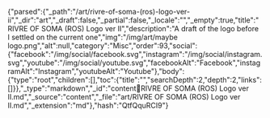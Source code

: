 {"parsed":{"_path":"/art/rivre-of-soma-(ros)-logo-ver-ii","_dir":"art","_draft":false,"_partial":false,"_locale":"","_empty":true,"title":"RIVRE OF SOMA (ROS) Logo ver II","description":"A draft of the logo before I settled on the current one","img":"/img/art/maybe logo.png","alt":null,"category":"Misc","order":93,"social":{"facebook":"/img/social/facebook.svg","instagram":"/img/social/instagram.svg","youtube":"/img/social/youtube.svg","facebookAlt":"Facebook","instagramAlt":"Instagram","youtubeAlt":"Youtube"},"body":{"type":"root","children":[],"toc":{"title":"","searchDepth":2,"depth":2,"links":[]}},"_type":"markdown","_id":"content:art:RIVRE OF SOMA (ROS) Logo ver II.md","_source":"content","_file":"art/RIVRE OF SOMA (ROS) Logo ver II.md","_extension":"md"},"hash":"QtfQquRCI9"}